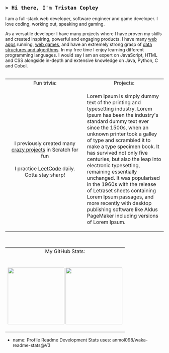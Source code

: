 ### <samp>&gt; Hi there, I'm <b> Tristan Copley </b>

I am a full-stack web developer, software engineer and game developer. I love coding, working out, speaking and gaming.

As a versatile developer I have many projects where I have proven my skills and created inspiring, powerful and engaging products. I have many [web apps](https://github.com/TristanCopley/) running, [web games](https://github.com/TristanCopley/), and have an extremely strong grasp of [data structures and algorithms](https://leetcode.com/TristanCopley/). In my free time I enjoy learning different programming languages. I would say I am an expert on JavaScript, HTML and CSS alongside in-depth and extensive knowledge on Java, Python, C and Cobol.
<br><br>
<table align="center">
  <tr>
    <td align="center">Fun trivia:</td>
    <td align="center">Projects:</td>
  </tr>
<tr>
<td width="50%" align="center">
  
  I previously created many [crazy projects](https://scratch.mit.edu/projects/334297345/) in Scratch for fun
  <br>
  <br>
  I practice [LeetCode](https://leetcode.com/TristanCopley/) daily. Gotta stay sharp!
</td>
<td>

Lorem Ipsum is simply dummy text of the printing and typesetting industry. Lorem Ipsum has been the industry's standard dummy text ever since the 1500s, when an unknown printer took a galley of type and scrambled it to make a type specimen book. It has survived not only five centuries, but also the leap into electronic typesetting, remaining essentially unchanged. It was popularised in the 1960s with the release of Letraset sheets containing Lorem Ipsum passages, and more recently with desktop publishing software like Aldus PageMaker including versions of Lorem Ipsum.

</td>
</tr>
</table>
  
</br>

<table align="center">
  <tr>
    <td align="center">My GitHub Stats:</td>
  </tr>
  <tr>
    <td align="center">
      <br>
      <p width="100%">
  <img height="180em" src="https://github-readme-stats.vercel.app/api?username=TristanCopley&show_icons=true&hide_border=true&&count_private=true&include_all_commits=true&theme=github_dark" />
  <img height="180em" src="https://github-readme-stats.vercel.app/api/top-langs/?username=TristanCopley&show_icons=true&hide_border=true&count_private=true&layout=compact&langs_count=8&theme=github_dark"/>
</p>
    </td>
  </tr>
</table>

- name: Profile Readme Development Stats
  uses: anmol098/waka-readme-stats@V3
